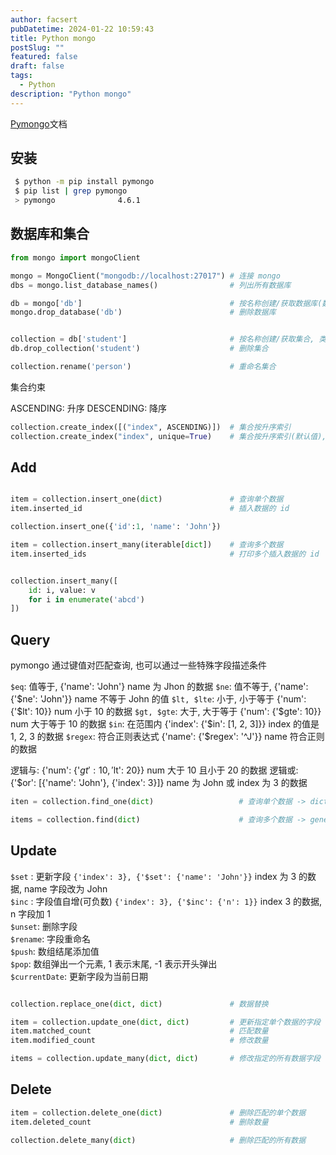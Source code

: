 ```yaml
---
author: facsert
pubDatetime: 2024-01-22 10:59:43
title: Python mongo
postSlug: ""
featured: false
draft: false
tags:
  - Python
description: "Python mongo"
---
```


[Pymongo](https://pymongo.readthedocs.io/en/stable/)文档

## 安装

```bash
 $ python -m pip install pymongo
 $ pip list | grep pymongo
 > pymongo              4.6.1
```

## 数据库和集合

```py
from mongo import mongoClient

mongo = MongoClient("mongodb://localhost:27017") # 连接 mongo
dbs = mongo.list_database_names()                # 列出所有数据库

db = mongo['db']                                 # 按名称创建/获取数据库(数据库集合中创建元素后才实际创建数据库)
mongo.drop_database('db')                        # 删除数据库


collection = db['student']                       # 按名称创建/获取集合, 类似关系数据库中的表
db.drop_collection('student')                    # 删除集合

collection.rename('person')                      # 重命名集合
```

集合约束

ASCENDING: 升序
DESCENDING: 降序

```py
collection.create_index([("index", ASCENDING)])  # 集合按升序索引
collection.create_index("index", unique=True)    # 集合按升序索引(默认值), 且 index 唯一

```

## Add

```py

item = collection.insert_one(dict)               # 查询单个数据
item.inserted_id                                 # 插入数据的 id

collection.insert_one({'id':1, 'name': 'John'})

item = collection.insert_many(iterable[dict])    # 查询多个数据
item.inserted_ids                                # 打印多个插入数据的 id


collection.insert_many([
    id: i, value: v
    for i in enumerate('abcd')
])
```

## Query

pymongo 通过键值对匹配查询, 也可以通过一些特殊字段描述条件

`$eq`: 值等于, {'name': 'John'} name 为 Jhon 的数据
`$ne`: 值不等于, {'name': {'$ne': 'John'}} name 不等于 John 的值
`$lt, $lte`: 小于, 小于等于 {'num': {'$lt': 10}} num 小于 10 的数据
`$gt, $gte`: 大于, 大于等于 {'num': {'$gte': 10}}  num 大于等于 10 的数据
`$in`: 在范围内 {'index': {'$in': [1, 2, 3]}} index 的值是 1, 2, 3 的数据
`$regex`: 符合正则表达式 {'name': {'$regex': '^J'}} name 符合正则的数据

逻辑与: {'num': {'$gt':10, '$lt': 20}} num 大于 10 且小于 20 的数据
逻辑或: {'$or': [{'name': 'John'}, {'index': 3}]} name 为 John 或 index 为 3 的数据

```py
iten = collection.find_one(dict)                   # 查询单个数据 -> dict

items = collection.find(dict)                      # 查询多个数据 -> generation(仅能遍历一次)
```

## Update

`$set` : 更新字段  `{'index': 3}, {'$set': {'name': 'John'}}` index 为 3 的数据, name 字段改为 John  
`$inc` : 字段值自增(可负数) `{'index': 3}, {'$inc': {'n': 1}}` index 3 的数据, n 字段加 1  
`$unset`: 删除字段  
`$rename`: 字段重命名  
`$push`: 数组结尾添加值  
`$pop`: 数组弹出一个元素, 1 表示末尾, -1 表示开头弹出  
`$currentDate`: 更新字段为当前日期  

```py

collection.replace_one(dict, dict)               # 数据替换

item = collection.update_one(dict, dict)         # 更新指定单个数据的字段
item.matched_count                               # 匹配数量
item.modified_count                              # 修改数量

items = collection.update_many(dict, dict)       # 修改指定的所有数据字段
```

## Delete

```py
item = collection.delete_one(dict)               # 删除匹配的单个数据
item.deleted_count                               # 删除数量

collection.delete_many(dict)                     # 删除匹配的所有数据
```
